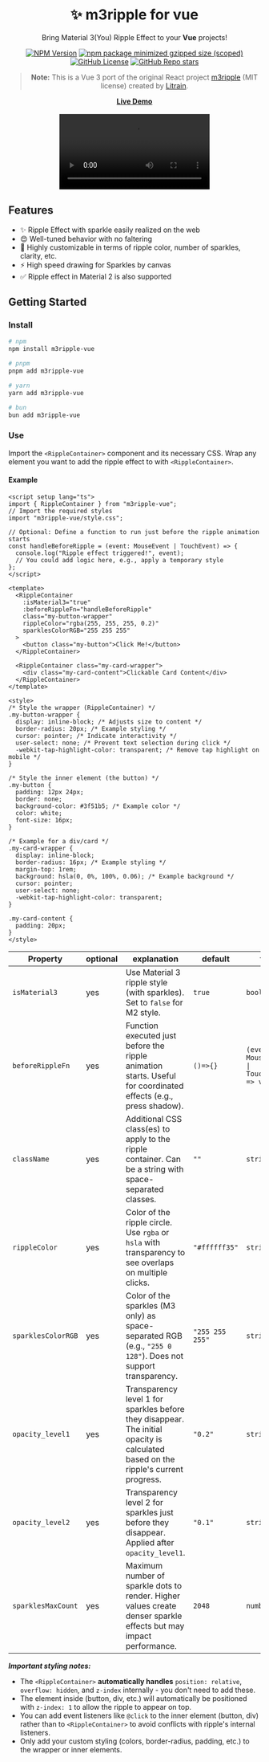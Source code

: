 <h1 align="center">✨ m3ripple for vue</h1>
<p align="center">Bring Material 3(You) Ripple Effect to your <b>Vue</b> projects!</p>
<div align="center">

[![NPM Version](https://img.shields.io/npm/v/m3ripple-vue?style=for-the-badge&logo=npm&logoColor=white&labelColor=%230d0b13&color=%2318151e)](https://www.npmjs.com/package/m3ripple-vue)
[![npm package minimized gzipped size (scoped)](https://img.shields.io/bundlejs/size/m3ripple-vue?style=for-the-badge&labelColor=%230d0b13&color=%2318151e)](#)
[![GitHub License](https://img.shields.io/github/license/swuerpy/m3ripple-vue?style=for-the-badge&labelColor=%230d0b13&color=%2318151e)](https://github.com/SwuerpY/m3ripple-vue/blob/main/LICENSE.txt)
[![GitHub Repo stars](https://img.shields.io/github/stars/swuerpy/m3ripple-vue?style=for-the-badge&labelColor=%230d0b13&color=%2318151e)](#)

> **Note:** This is a Vue 3 port of the original React project [m3ripple](https://github.com/yuyake-litrain/m3ripple) (MIT license) created by [Litrain](https://github.com/yuyake-litrain).

</div>
<div align="center"><a href="https://m3ripple.swuerpy.com/"><b>Live Demo</b></a></div><br />

<div align="center">
  <video src="https://github.com/user-attachments/assets/5b8cd5e6-5c91-4ca1-bc4d-50d5781a8be9" />
</div>
  
## Features
- ✨ Ripple Effect with sparkle easily realized on the web
- 😍 Well-tuned behavior with no faltering
- 🎨 Highly customizable in terms of ripple color, number of sparkles, clarity, etc.
- ⚡ High speed drawing for Sparkles by canvas
- ✅ Ripple effect in Material 2 is also supported

## Getting Started

### Install

```bash
# npm
npm install m3ripple-vue

# pnpm
pnpm add m3ripple-vue

# yarn
yarn add m3ripple-vue

# bun
bun add m3ripple-vue
```

### Use

Import the `<RippleContainer>` component and its necessary CSS. Wrap any element you want to add the ripple effect to with `<RippleContainer>`.

#### Example

```vue
<script setup lang="ts">
import { RippleContainer } from "m3ripple-vue";
// Import the required styles
import "m3ripple-vue/style.css";

// Optional: Define a function to run just before the ripple animation starts
const handleBeforeRipple = (event: MouseEvent | TouchEvent) => {
  console.log("Ripple effect triggered!", event);
  // You could add logic here, e.g., apply a temporary style
};
</script>

<template>
  <RippleContainer
    :isMaterial3="true"
    :beforeRippleFn="handleBeforeRipple"
    class="my-button-wrapper"
    rippleColor="rgba(255, 255, 255, 0.2)"
    sparklesColorRGB="255 255 255"
  >
    <button class="my-button">Click Me!</button>
  </RippleContainer>

  <RippleContainer class="my-card-wrapper">
    <div class="my-card-content">Clickable Card Content</div>
  </RippleContainer>
</template>

<style>
/* Style the wrapper (RippleContainer) */
.my-button-wrapper {
  display: inline-block; /* Adjusts size to content */
  border-radius: 20px; /* Example styling */
  cursor: pointer; /* Indicate interactivity */
  user-select: none; /* Prevent text selection during click */
  -webkit-tap-highlight-color: transparent; /* Remove tap highlight on mobile */
}

/* Style the inner element (the button) */
.my-button {
  padding: 12px 24px;
  border: none;
  background-color: #3f51b5; /* Example color */
  color: white;
  font-size: 16px;
}

/* Example for a div/card */
.my-card-wrapper {
  display: inline-block;
  border-radius: 16px; /* Example styling */
  margin-top: 1rem;
  background: hsla(0, 0%, 100%, 0.06); /* Example background */
  cursor: pointer;
  user-select: none;
  -webkit-tap-highlight-color: transparent;
}

.my-card-content {
  padding: 20px;
}
</style>
```

<div align="center">

| Property           | optional | explanation                                                                                                                        | default         | type                                        |
| ------------------ | -------- | ---------------------------------------------------------------------------------------------------------------------------------- | --------------- | ------------------------------------------- |
| `isMaterial3`      | yes      | Use Material 3 ripple style (with sparkles). Set to `false` for M2 style.                                                          | `true`          | `boolean`                                   |
| `beforeRippleFn`   | yes      | Function executed just before the ripple animation starts. Useful for coordinated effects (e.g., press shadow).                    | `()=>{}`        | `(event: MouseEvent \| TouchEvent) => void` |
| `className`        | yes      | Additional CSS class(es) to apply to the ripple container. Can be a string with space-separated classes.                           | `""`            | `string`                                    |
| `rippleColor`      | yes      | Color of the ripple circle. Use `rgba` or `hsla` with transparency to see overlaps on multiple clicks.                             | `"#ffffff35"`   | `string`                                    |
| `sparklesColorRGB` | yes      | Color of the sparkles (M3 only) as space-separated RGB (e.g., `"255 0 128"`). Does not support transparency.                       | `"255 255 255"` | `string`                                    |
| `opacity_level1`   | yes      | Transparency level 1 for sparkles before they disappear. The initial opacity is calculated based on the ripple's current progress. | `"0.2"`         | `string`                                    |
| `opacity_level2`   | yes      | Transparency level 2 for sparkles just before they disappear. Applied after `opacity_level1`.                                      | `"0.1"`         | `string`                                    |
| `sparklesMaxCount` | yes      | Maximum number of sparkle dots to render. Higher values create denser sparkle effects but may impact performance.                  | `2048`          | `number`                                    |

</div>

_**Important styling notes:**_

- The `<RippleContainer>` **automatically handles** `position: relative`, `overflow: hidden`, and `z-index` internally - you don't need to add these.
- The element inside (button, div, etc.) will automatically be positioned with `z-index: 1` to allow the ripple to appear on top.
- You can add event listeners like `@click` to the inner element (button, div) rather than to `<RippleContainer>` to avoid conflicts with ripple's internal listeners.
- Only add your custom styling (colors, border-radius, padding, etc.) to the wrapper or inner elements.
